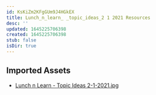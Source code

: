 ```yaml
---
id: KsKiZm2KFgGUm9J4HGkEX
title: Lunch_n_learn_ _topic_ideas_2 1 2021 Resources
desc: ''
updated: 1645225706398
created: 1645225706398
stub: false
isDir: true
---
```

## Imported Assets
- [Lunch n Learn - Topic Ideas 2-1-2021.jpg](/assets/lunch-n-learn---topic-ideas-2-1-2021-HDHFrcvbbnBf.jpg)
